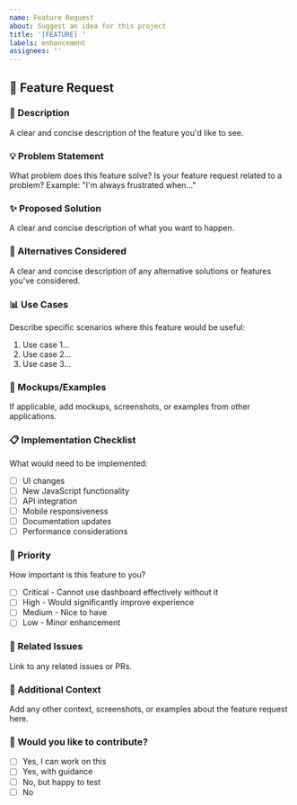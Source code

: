 ```yaml
---
name: Feature Request
about: Suggest an idea for this project
title: '[FEATURE] '
labels: enhancement
assignees: ''
---
```


## 🚀 Feature Request

### 📝 Description
A clear and concise description of the feature you'd like to see.

### 💡 Problem Statement
What problem does this feature solve? Is your feature request related to a problem?
Example: "I'm always frustrated when..."

### ✨ Proposed Solution
A clear and concise description of what you want to happen.

### 🔄 Alternatives Considered
A clear and concise description of any alternative solutions or features you've considered.

### 📊 Use Cases
Describe specific scenarios where this feature would be useful:
1. Use case 1...
2. Use case 2...
3. Use case 3...

### 🎨 Mockups/Examples
If applicable, add mockups, screenshots, or examples from other applications.

### 📋 Implementation Checklist
What would need to be implemented:
- [ ] UI changes
- [ ] New JavaScript functionality
- [ ] API integration
- [ ] Mobile responsiveness
- [ ] Documentation updates
- [ ] Performance considerations

### 🎯 Priority
How important is this feature to you?
- [ ] Critical - Cannot use dashboard effectively without it
- [ ] High - Would significantly improve experience
- [ ] Medium - Nice to have
- [ ] Low - Minor enhancement

### 🔗 Related Issues
Link to any related issues or PRs.

### 📝 Additional Context
Add any other context, screenshots, or examples about the feature request here.

### 🎪 Would you like to contribute?
- [ ] Yes, I can work on this
- [ ] Yes, with guidance
- [ ] No, but happy to test
- [ ] No

